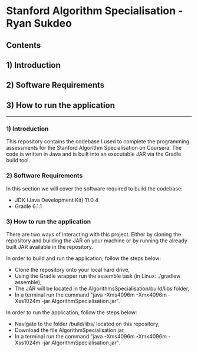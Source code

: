 # Stanford Algorithm Specialisation - Ryan Sukdeo

## Contents
## 1) Introduction

## 2) Software Requirements

## 3) How to run the application

-----------------------------------------------------------------------------------------------------------------------------

### 1) Introduction

This repository contains the codebase I used to complete the programming assessments for the Stanford Algorithm Specialisation on Coursera. The code is written in Java and is built into an executable JAR via the Gradle build tool.

### 2) Software Requirements

In this section we will cover the software required to build the codebase:
  - JDK (Java Development Kit) 11.0.4
  - Gradle 6.1.1

### 3) How to run the application

There are two ways of interacting with this project. Either by cloning the repository and building the JAR on your machine or by running the already built JAR available in the repository.

In order to build and run the application, follow the steps below:
  - Clone the repository onto your local hard drive,
  - Using the Gradle wrapper run the assemble task (in Linux: ./gradlew assemble),
  - The JAR will be located in the AlgorithmsSpecialisation/build/libs folder,
  - In a terminal run the command "java -Xms4096m -Xmx4096m -Xss1024m -jar AlgorithmSpecialisation.jar".

In order to run the application, follow the steps below:
  - Navigate to the folder /build/libs/ located on this repository,
  - Download the file AlgorithmSpecialisation.jar,
  - In a terminal run the command "java -Xms4096m -Xmx4096m -Xss1024m -jar AlgorithmSpecialisation.jar".
  
